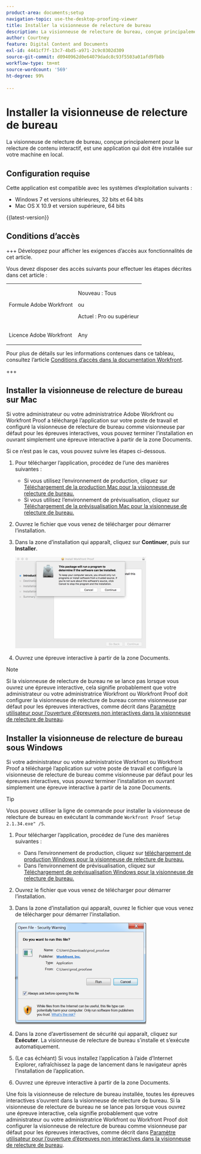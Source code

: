 ```yaml
---
product-area: documents;setup
navigation-topic: use-the-desktop-proofing-viewer
title: Installer la visionneuse de relecture de bureau
description: La visionneuse de relecture de bureau, conçue principalement pour la relecture de contenu interactif, est une application qui doit être installée sur votre machine en local.
author: Courtney
feature: Digital Content and Documents
exl-id: 4441cf7f-13c7-4bd5-a971-2c9c0302d309
source-git-commit: d0940962d0e64079dadc8c93f5503a01afd9fb8b
workflow-type: tm+mt
source-wordcount: '569'
ht-degree: 99%

---
```


# Installer la visionneuse de relecture de bureau

<!--Audited: 12/2023-->

La visionneuse de relecture de bureau, conçue principalement pour la relecture de contenu interactif, est une application qui doit être installée sur votre machine en local.

## Configuration requise

Cette application est compatible avec les systèmes d’exploitation suivants :

* Windows 7 et versions ultérieures, 32 bits et 64 bits
* Mac OS X 10.9 et version supérieure, 64 bits

{{latest-version}}

## Conditions d’accès

+++ Développez pour afficher les exigences d’accès aux fonctionnalités de cet article.

Vous devez disposer des accès suivants pour effectuer les étapes décrites dans cet article :

<table style="table-layout:auto"> 
 <col> 
 <col> 
 <tbody> 
  <tr> 
   <td role="rowheader">Formule Adobe Workfront</td> 
   <td> <p>Nouveau : Tous</p> <p>ou</p> <p>Actuel : Pro ou supérieur</p> </td> 
  </tr> 
  <tr> 
   <td role="rowheader">Licence Adobe Workfront</td> 
   <td> <p>Any</p></td> 
  </tr> 
 </tbody> 
</table>

Pour plus de détails sur les informations contenues dans ce tableau, consultez l’article [Conditions d’accès dans la documentation Workfront](/help/quicksilver/administration-and-setup/add-users/access-levels-and-object-permissions/access-level-requirements-in-documentation.md).

+++



## Installer la visionneuse de relecture de bureau sur Mac

Si votre administrateur ou votre administratrice Adobe Workfront ou Workfront Proof a téléchargé l’application sur votre poste de travail et configuré la visionneuse de relecture de bureau comme visionneuse par défaut pour les épreuves interactives, vous pouvez terminer l’installation en ouvrant simplement une épreuve interactive à partir de la zone Documents.

Si ce n’est pas le cas, vous pouvez suivre les étapes ci-dessous.

1. Pour télécharger l’application, procédez de l’une des manières suivantes :

   * Si vous utilisez l’environnement de production, cliquez sur [Téléchargement de la production Mac pour la visionneuse de relecture de bureau.](https://assets.proofhq.com/nativeviewer/desktop_viewer/Workfront+Proof-2.1.35.pkg)
   * Si vous utilisez l’environnement de prévisualisation, cliquez sur [Téléchargement de la prévisualisation Mac pour la visionneuse de relecture de bureau.](https://assets.preview.proofhq.com/nativeviewer/desktop_viewer/Workfront+Proof+Preview-2.1.35.pkg)

1. Ouvrez le fichier que vous venez de télécharger pour démarrer l’installation.
1. Dans la zone d’installation qui apparaît, cliquez sur **Continuer**, puis sur **Installer**.

   ![00000776.png](assets/00000776-350x244.png)

1. Ouvrez une épreuve interactive à partir de la zone Documents.

>[!NOTE]
>
>Si la visionneuse de relecture de bureau ne se lance pas lorsque vous ouvrez une épreuve interactive, cela signifie probablement que votre administrateur ou votre administratrice Workfront ou Workfront Proof doit configurer la visionneuse de relecture de bureau comme visionneuse par défaut pour les épreuves interactives, comme décrit dans [Paramètre utilisateur pour l’ouverture d’épreuves non interactives dans la visionneuse de relecture de bureau](../../../workfront-proof/wp-work-proofsfiles/review-proofs-dpv/destop-proofing-viewer.md#user-setting-for-opening-non-interactive-proofs-in-the-desktop-proofing-viewer).

## Installer la visionneuse de relecture de bureau sous Windows

Si votre administrateur ou votre administratrice Workfront ou Workfront Proof a téléchargé l’application sur votre poste de travail et configuré la visionneuse de relecture de bureau comme visionneuse par défaut pour les épreuves interactives, vous pouvez terminer l’installation en ouvrant simplement une épreuve interactive à partir de la zone Documents.

>[!TIP]
>
>Vous pouvez utiliser la ligne de commande pour installer la visionneuse de relecture de bureau en exécutant la commande `Workfront Proof Setup 2.1.34.exe" /S`.

1. Pour télécharger l’application, procédez de l’une des manières suivantes :

   * Dans l’environnement de production, cliquez sur [téléchargement de production Windows pour la visionneuse de relecture de bureau.](https://assets.proofhq.com/nativeviewer/desktop_viewer/Workfront+Proof+Setup+2.1.35.exe)
   * Dans l’environnement de prévisualisation, cliquez sur [Téléchargement de prévisualisation Windows pour la visionneuse de relecture de bureau.](https://assets.preview.proofhq.com/nativeviewer/desktop_viewer/Workfront+Proof+Preview+Setup+2.1.35.exe)

1. Ouvrez le fichier que vous venez de télécharger pour démarrer l’installation.
1. Dans la zone d’installation qui apparaît, ouvrez le fichier que vous venez de télécharger pour démarrer l’installation.

   ![Screen_Shot_2018-05-02_at_10.56.55_AM.png](assets/screen-shot-2018-05-02-at-10.56.55-am-350x271.png)

1. Dans la zone d’avertissement de sécurité qui apparaît, cliquez sur **Exécuter**. La visionneuse de relecture de bureau s’installe et s’exécute automatiquement.
1. (Le cas échéant) Si vous installez l’application à l’aide d’Internet Explorer, rafraîchissez la page de lancement dans le navigateur après l’installation de l’application.
1. Ouvrez une épreuve interactive à partir de la zone Documents.

Une fois la visionneuse de relecture de bureau installée, toutes les épreuves interactives s’ouvrent dans la visionneuse de relecture de bureau. Si la visionneuse de relecture de bureau ne se lance pas lorsque vous ouvrez une épreuve interactive, cela signifie probablement que votre administrateur ou votre administratrice Workfront ou Workfront Proof doit configurer la visionneuse de relecture de bureau comme visionneuse par défaut pour les épreuves interactives, comme décrit dans [Paramètre utilisateur pour l’ouverture d’épreuves non interactives dans la visionneuse de relecture de bureau](../../../workfront-proof/wp-work-proofsfiles/review-proofs-dpv/destop-proofing-viewer.md#user-setting-for-launching-non-interactive-proofs).
